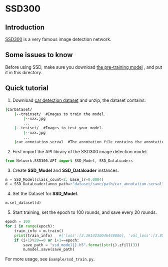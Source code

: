 # SSD300

## Introduction

[SSD300](https://github.com/pierluigiferrari/ssd_keras) is a very famous image detection network.

## Some issues to know

Before using SSD, make sure you download [the pre-training model](https://fanhuaai-my.sharepoint.cn/:u:/g/personal/dongshuo_giai_tech/Ea35CHckxTBDj6QCwhgIAfkBEKlgPcbPVHDDCfP9O85m9Q?e=LgIK7g) , and put it in this directory.

## Quick tutorial

1. Download [car detection dataset](https://fanhuaai-my.sharepoint.cn/:u:/g/personal/dongshuo_giai_tech/EYzwu6k3GMVDlcrlhe3R6WIBOqcBr5t_eTeX3Uz5uO-0sQ?e=vVkmXf) and unzip, the dataset contains:
```cmd
|CarDataset/
    |--trainset/  #Images to train the model.
        |--xxx.jpg
        ...
    |--testset/  #Images to test your model.
        |--xxx.jpg
        ...
    |car_annotation.serval  #The annotation file contains the annotations for the images in the trainset directory.
```
2. First import the API library of the SSD300 image detection model.
```python
from Network.SSD300.API import SSD_Model, SSD_DataLoaders
```
3. Create **SSD_Model** and **SSD_Dataloader** instances.
```python
m = SSD_Model(class_count=2, base_lr=0.0004)
d = SSD_DataLoader(anno_path=r"dataset/save/path/car_annotation.serval", data_path=r"dataset/save/path/trainset",batch_size=16)
```
4. Set the Dataset for **SSD_Model**.
```python
m.set_dataset(d)
```
5. Start training, set the epoch to 100 rounds, and save every 20 rounds.
```python
epoch = 100
for i in range(epoch):
    train_info = m.train()
    print(train_info)   #{'loss':[3.3914230046448886], 'val_loss':[3.8560243606567384]}
    if (i+1)%20==0 or i+1==epoch:
        save_path = "ssd_model{}.h5".format(str(i).zfill(3))
        m.model.save(save_path)
```
For more usage, see `Example/ssd_train.py`.